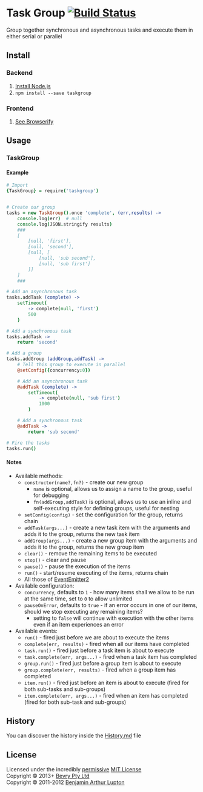 # Task Group [![Build Status](https://secure.travis-ci.org/bevry/taskgroup.png?branch=master)](http://travis-ci.org/bevry/taskgroup)
Group together synchronous and asynchronous tasks and execute them in either serial or parallel



## Install

### Backend

1. [Install Node.js](http://bevry.me/node/install)
2. `npm install --save taskgroup`

### Frontend

1. [See Browserify](http://browserify.org/)



## Usage

### TaskGroup

#### Example

``` coffeescript
# Import
{TaskGroup} = require('taskgroup')


# Create our group
tasks = new TaskGroup().once 'complete', (err,results) ->
	console.log(err)  # null
	console.log(JSON.stringify results)
	###
	[
		[null, 'first'],
		[null, 'second'],
		[null, [
			[null, 'sub second'],
			[null, 'sub first']
		]]
	]
	###

# Add an asynchronous task
tasks.addTask (complete) ->
	setTimeout(
		-> complete(null, 'first')
		500
	)

# Add a synchronous task
tasks.addTask ->
	return 'second'

# Add a group
tasks.addGroup (addGroup,addTask) ->
	# Tell this group to execute in parallel
	@setConfig({concurrency:0})

	# Add an asynchronous task
	@addTask (complete) ->
		setTimeout(
			-> complete(null, 'sub first')
			1000
		)

	# Add a synchronous task
	@addTask ->
		return 'sub second'

# Fire the tasks
tasks.run()
```

#### Notes

- Available methods:
	- `constructor(name?,fn?)` - create our new group
		- `name` is optional, allows us to assign a name to the group, useful for debugging
		- `fn(addGroup,addTask)` is optional, allows us to use an inline and self-executing style for defining groups, useful for nesting
	- `setConfig(config)` - set the configuration for the group, returns chain
	- `addTask(args...)` - create a new task item with the arguments and adds it to the group, returns the new task item
	- `addGroup(args...)` - create a new group item with the arguments and adds it to the group, returns the new group item
	- `clear()` - remove the remaining items to be executed
	- `stop()` - clear and pause
	- `pause()` - pause the execution of the items
	- `run()` - start/resume executing of the items, returns chain
	- All those of [EventEmitter2](https://github.com/hij1nx/EventEmitter2)
- Available configuration:
	- `concurrency`, defaults to `1` - how many items shall we allow to be run at the same time, set to `0` to allow unlimited
	- `pauseOnError`, defaults to `true` - if an error occurs in one of our items, should we stop executing any remaining items?
		- setting to `false` will continue with execution with the other items even if an item experiences an error
- Available events:
	- `run()` - fired just before we are about to execute the items
	- `complete(err, results)` - fired when all our items have completed
	- `task.run()` - fired just before a task item is about to execute
	- `task.complete(err, args...)` - fired when a task item has completed
	- `group.run()` - fired just before a group item is about to execute
	- `group.complete(err, results)` - fired when a group item has completed
	- `item.run()` - fired just before an item is about to execute (fired for both sub-tasks and sub-groups)
	- `item.complete(err, args...)` - fired when an item has completed (fired for both sub-task and sub-groups)

## History
You can discover the history inside the [History.md](https://github.com/bevry/taskgroup/blob/master/History.md#files) file



## License
Licensed under the incredibly [permissive](http://en.wikipedia.org/wiki/Permissive_free_software_licence) [MIT License](http://creativecommons.org/licenses/MIT/)
<br/>Copyright © 2013+ [Bevry Pty Ltd](http://bevry.me)
<br/>Copyright © 2011-2012 [Benjamin Arthur Lupton](http://balupton.com)
